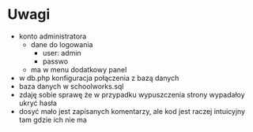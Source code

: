 # Uwagi
* konto administratora
    * dane do logowania
        - user: admin
        - passwo
    * ma w menu dodatkowy panel
* w db.php konfiguracja połączenia z bazą danych
* baza danych w schoolworks.sql
* zdaję sobie sprawę że w przypadku wypuszczenia strony wypadałoy ukryć hasła
* dosyć mało jest zapisanych komentarzy, ale kod jest raczej intuicyjny tam gdzie ich nie ma
